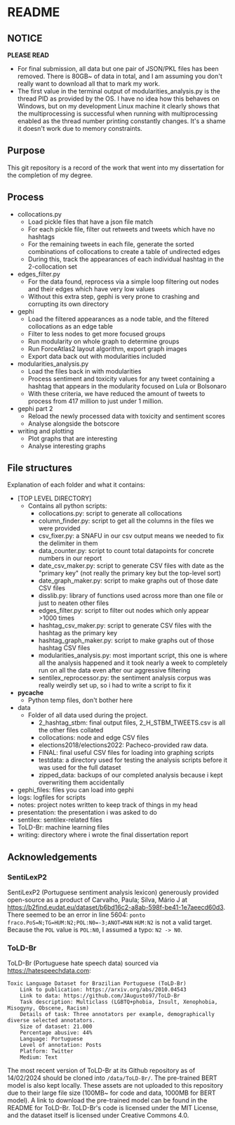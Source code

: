 # README
## NOTICE
**PLEASE READ**
- For final submission, all data but one pair of JSON/PKL files has been removed. There is 80GB~ of data in total, and I am assuming you don't really want to download all that to mark my work.
- The first value in the terminal output of modularities_analysis.py is the thread PID as provided by the OS. I have no idea how this behaves on Windows, but on my development Linux machine it clearly shows that the multiprocessing is successful when running with multiprocessing enabled as the thread number printing constantly changes. It's a shame it doesn't work due to memory constraints.

## Purpose
This git repository is a record of the work that went into my dissertation for the completion of my degree.

## Process
- collocations.py
    - Load pickle files that have a json file match
    - For each pickle file, filter out retweets and tweets which have no hashtags
    - For the remaining tweets in each file, generate the sorted combinations of collocations to create a table of undirected edges
    - During this, track the appearances of each individual hashtag in the 2-collocation set
- edges_filter.py
    - For the data found, reprocess via a simple loop filtering out nodes and their edges which have very low values
    - Without this extra step, gephi is very prone to crashing and corrupting its own directory
- gephi
    - Load the filtered appearances as a node table, and the filtered collocations as an edge table
    - Filter to less nodes to get more focused groups
    - Run modularity on whole graph to determine groups
    - Run ForceAtlas2 layout algorithm, export graph images
    - Export data back out with modularities included
- modularities_analysis.py
    - Load the files back in with modularities
    - Process sentiment and toxicity values for any tweet containing a hashtag that appears in the modularity focused on Lula or Bolsonaro
    - With these criteria, we have reduced the amount of tweets to process from 417 million to just under 1 million.
- gephi part 2
    - Reload the newly processed data with toxicity and sentiment scores
    - Analyse alongside the botscore
- writing and plotting
    - Plot graphs that are interesting
    - Analyse interesting graphs

## File structures
Explanation of each folder and what it contains:
- [TOP LEVEL DIRECTORY]
    - Contains all python scripts:
        - collocations.py:          script to generate all collocations
        - column_finder.py:         script to get all the columns in the files we were provided
        - csv_fixer.py:             a SNAFU in our csv output means we needed to fix the delimiter in them
        - data_counter.py:          script to count total datapoints for concrete numbers in our report
        - date_csv_maker.py:        script to generate CSV files with date as the "primary key" (not really the primary key but the top-level sort)
        - date_graph_maker.py:      script to make graphs out of those date CSV files
        - disslib.py:               library of functions used across more than one file or just to neaten other files
        - edges_filter.py:          script to filter out nodes which only appear >1000 times
        - hashtag_csv_maker.py:     script to generate CSV files with the hashtag as the primary key
        - hashtag_graph_maker.py:   script to make graphs out of those hashtag CSV files
        - modularities_analysis.py: most important script, this one is where all the analysis happened and it took nearly a week to completely run on all the data even after our aggressive filtering
        - sentilex_reprocessor.py:  the sentiment analysis corpus was really weirdly set up, so i had to write a script to fix it
- __pycache__
    - Python temp files, don't bother here
- data
    - Folder of all data used during the project.
        - 2_hashtag_stbm:               final output files, 2_H_STBM_TWEETS.csv is all the other files collated
        - collocations:                 node and edge CSV files
        - elections2018/elections2022:  Pacheco-provided raw data.
        - FINAL:                        final useful CSV files for loading into graphing scripts
        - testdata:                     a directory used for testing the analysis scripts before it was used for the full dataset
        - zipped_data:                  backups of our completed analysis because i kept overwriting them accidentally
- gephi_files: files you can load into gephi
- logs: logfiles for scripts
- notes: project notes written to keep track of things in my head
- presentation: the presentation i was asked to do
- sentilex: sentilex-related files
- ToLD-Br: machine learning files
- writing: directory where i wrote the final dissertation report


## Acknowledgements
### SentiLexP2
SentiLexP2 (Portuguese sentiment analysis lexicon) generously provided open-source as a product of Carvalho, Paula; Silva, Mário J at https://b2find.eudat.eu/dataset/b6bd16c2-a8ab-598f-be41-1e7aeecd60d3.
There seemed to be an error in line 5604: `ponto fraco.PoS=N;TG=HUM:N2;POL:N0=-3;ANOT=MAN`
`HUM:N2` is not a valid target. Because the `POL` value is `POL:N0`, I assumed a typo: `N2 -> N0`.

### ToLD-Br
ToLD-Br (Portuguese hate speech data) sourced via https://hatespeechdata.com:
```
Toxic Language Dataset for Brazilian Portuguese (ToLD-Br)
    Link to publication: https://arxiv.org/abs/2010.04543
    Link to data: https://github.com/JAugusto97/ToLD-Br
    Task description: Multiclass (LGBTQ+phobia, Insult, Xenophobia, Misogyny, Obscene, Racism)
    Details of task: Three annotators per example, demographically diverse selected annotators.
    Size of dataset: 21.000
    Percentage abusive: 44%
    Language: Portuguese
    Level of annotation: Posts
    Platform: Twitter
    Medium: Text
```
The most recent version of ToLD-Br at its Github repository as of 14/02/2024 should be cloned into `/data/ToLD-Br/`. The pre-trained BERT model is also kept locally. These assets are not uploaded to this repository due to their large file size (100MB~ for code and data, 1000MB for BERT model). A link to download the pre-trained model can be found in the README for ToLD-Br.
ToLD-Br's code is licensed under the MIT License, and the dataset itself is licensed under Creative Commons 4.0.

